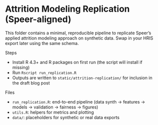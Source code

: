 # Attrition Modeling Replication (Speer-aligned)

This folder contains a minimal, reproducible pipeline to replicate Speer’s applied attrition modeling approach on synthetic data. Swap in your HRIS export later using the same schema.

Steps
- Install R 4.3+ and R packages on first run (the script will install if missing)
- Run `Rscript run_replication.R`
- Outputs are written to `static/attrition-replication/` for inclusion in the draft blog post

Files
- `run_replication.R`: end-to-end pipeline (data synth → features → models → validation → fairness → figures)
- `utils.R`: helpers for metrics and plotting
- `data/`: placeholders for synthetic or real data exports 